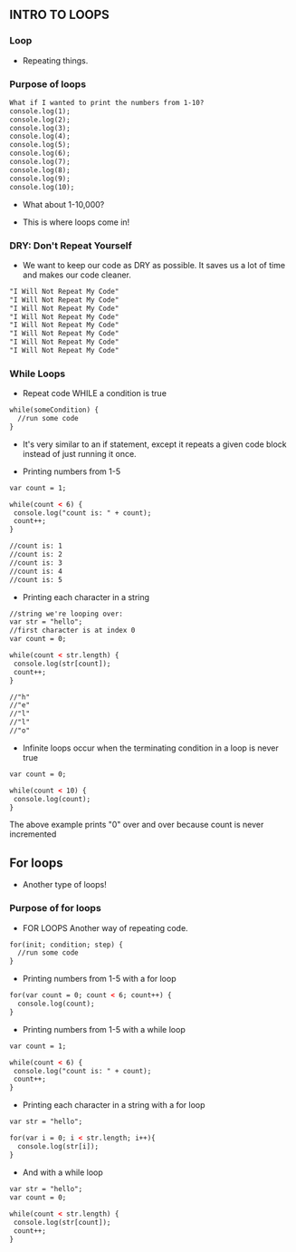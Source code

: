 ## INTRO TO LOOPS ##

### Loop ###

* Repeating things.

### Purpose of loops ###

```html
What if I wanted to print the numbers from 1-10?
console.log(1);
console.log(2);
console.log(3);
console.log(4);
console.log(5);
console.log(6);
console.log(7);
console.log(8);
console.log(9);
console.log(10);
```

* What about 1-10,000?

* This is where loops come in!

### DRY: Don't Repeat Yourself ###

* We want to keep our code as DRY as possible.  It saves us a lot of time and makes our code cleaner.

```html
"I Will Not Repeat My Code"
"I Will Not Repeat My Code"
"I Will Not Repeat My Code"
"I Will Not Repeat My Code"
"I Will Not Repeat My Code"
"I Will Not Repeat My Code"
"I Will Not Repeat My Code"
"I Will Not Repeat My Code"
```

### While Loops ###

* Repeat code WHILE a condition is true

```html
while(someCondition) {
  //run some code
}
```

* It's very similar to an if statement, except it repeats a given code block instead of just running it once.

* Printing numbers from 1-5

```html
var count = 1;

while(count < 6) {
 console.log("count is: " + count);
 count++;
}

//count is: 1
//count is: 2
//count is: 3
//count is: 4
//count is: 5
```

* Printing each character in a string

```html
//string we're looping over:
var str = "hello";
//first character is at index 0
var count = 0;    

while(count < str.length) {
 console.log(str[count]);
 count++;
}

//"h"
//"e"
//"l"
//"l"
//"o"
```

* Infinite loops occur when the terminating condition in a loop is never true

```html
var count = 0;

while(count < 10) {
 console.log(count);
}
```
The above example prints "0" over and over because count is never incremented

## For loops ## 

* Another type of loops!

### Purpose of for loops ###

* FOR LOOPS
    Another way of repeating code.

```html
for(init; condition; step) {
  //run some code
}
```

* Printing numbers from 1-5 with a for loop

```html
for(var count = 0; count < 6; count++) {
  console.log(count);
}
```

* Printing numbers from 1-5 with a while loop

```html
var count = 1;

while(count < 6) {
 console.log("count is: " + count);
 count++;
}
```

* Printing each character in a string with a for loop

```html
var str = "hello";

for(var i = 0; i < str.length; i++){
  console.log(str[i]);
}
```

* And with a while loop

```html
var str = "hello";
var count = 0;   
 
while(count < str.length) {
 console.log(str[count]);
 count++;
}
```

